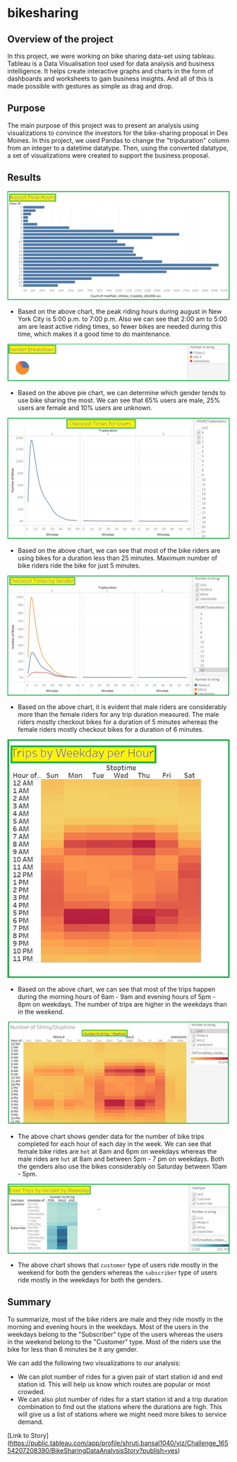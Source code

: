 # bikesharing

## Overview of the project

In this project, we were working on bike sharing data-set using tableau. Tableau is a Data Visualisation tool used for
data analysis and business intelligence. It helps create interactive graphs and charts in the form of dashboards and
worksheets to gain business insights. And all of this is made possible with gestures as simple as drag and drop.

## Purpose

The main purpose of this project was to present an analysis using visualizations to convince the investors for the
bike-sharing proposal in Des Moines. In this project, we used Pandas to change the "tripduration" column from an
integer to a datetime datatype. Then, using the converted datatype, a set of visualizations were created to support
the business proposal.

## Results

![august_peak_hour](Image_analysis/august_peak_hour.png)

-  Based on the above chart, the peak riding hours during august in New York City is 5:00 p.m. to 7:00 p.m. Also we can see that 
2:00 am to 5:00 am are least active riding times, so fewer bikes are needed during this time, which makes it a good time to do
maintenance. 

![gender](Image_analysis/gender.png)

-  Based on the above pie chart, we can determine which gender tends to use bike sharing the most. We can see that 65% users
are male, 25% users are female and 10% users are unknown.

![Checkout_users](Image_analysis/Checkout_users.png)

-  Based on the above chart, we can see that most of the bike riders are using bikes for a duration less than 25 minutes.
Maximum number of bike riders ride the bike for just 5 minutes.

![Checkout_gender](Image_analysis/checkout_gender.png)

-  Based on the above chart, it is evident that male riders are considerably more than the female riders for any trip
duration measured. The male riders mostly checkout bikes for a duration of 5 minutes whereas the female riders
mostly checkout bikes for a duration of 6 minutes.

![Trip_byweekday_hour](Image_analysis/Trips_byweekday_hour.png)

-  Based on the above chart, we can see that most of the trips happen during the morning hours of 6am - 9am and evening
hours of 5pm - 8pm on weekdays. The number of trips are higher in the weekdays than in the weekend.

![Number_string_stoptime](Image_analysis/Number_string_stoptime.png)

-  The above chart shows gender data for the number of bike trips completed for each hour of each day in the week. We can
see that female bike rides are `hot` at 8am and 6pm on weekdays whereas the male rides are `hot` at 8am and between
5pm - 7 pm on weekdays. Both the genders also use the bikes considerably on Saturday between 10am - 5pm.

![usertrip_bygender_weekday](Image_analysis/usertrip_bygender_weekday.png)

-  The above chart shows that `customer` type of users ride mostly in the weekend for both the genders whereas the
`subscriber` type of users ride mostly in the weekdays for both the genders.

## Summary

To summarize, most of the bike riders are male and they ride mostly in the morning and evening hours in the weekdays. Most of the
users in the weekdays belong to the "Subscriber" type of the users whereas the users in the weekend belong to the "Customer"
type. Most of the riders use the bike for less than 6 minutes be it any gender.

We can add the following two visualizations to our analysis:
- We can plot number of rides for a given pair of start station id and end station id. This will help us know which routes
are popular or most crowded.
- We can also plot number of rides for a start station id and a trip duration combination to find out the stations where
the durations are high. This will give us a list of stations where we might need more bikes to service demand.

[Link to Story] (https://public.tableau.com/app/profile/shruti.bansal1040/viz/Challenge_16554207208390/BikeSharingDataAnalysisStory?publish=yes)